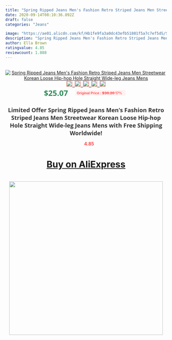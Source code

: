 ```yaml
---
title: "Spring Ripped Jeans Men's Fashion Retro Striped Jeans Men Streetwear Korean Loose Hip-hop Hole Straight Wide-leg Jeans Mens"
date: 2020-09-14T08:10:36.892Z
draft: false
categories: "Jeans"

image: "https://ae01.alicdn.com/kf/Hb1fe9fa3a0dc43efb51801f5a7c7ef5dS/Spring-Ripped-Jeans-Men-s-Fashion-Retro-Striped-Jeans-Men-Streetwear-Korean-Loose-Hip-hop-Hole.jpg"
description: "Spring Ripped Jeans Men's Fashion Retro Striped Jeans Men Streetwear Korean Loose Hip-hop Hole Straight Wide-leg Jeans Mens"
author: Ella Brown
ratingvalue: 4.85
reviewcount: 1.888
---
```

<br>
<div style="text-align: center;">
<a href="https://s.click.aliexpress.com/e/_AngHwd" target="_blank" rel="nofollow noopener noreferrer"><img alt="Spring Ripped Jeans Men's Fashion Retro Striped Jeans Men Streetwear Korean Loose Hip-hop Hole Straight Wide-leg Jeans Mens" class="magnifier-image" src="https://ae01.alicdn.com/kf/Hb1fe9fa3a0dc43efb51801f5a7c7ef5dS/Spring-Ripped-Jeans-Men-s-Fashion-Retro-Striped-Jeans-Men-Streetwear-Korean-Loose-Hip-hop-Hole.jpg_640x640.jpg">
<br>
<img style="border:1px solid salmon" src="https://ae01.alicdn.com/kf/Hb1fe9fa3a0dc43efb51801f5a7c7ef5dS/Spring-Ripped-Jeans-Men-s-Fashion-Retro-Striped-Jeans-Men-Streetwear-Korean-Loose-Hip-hop-Hole.jpg_120x120.jpg">&nbsp;&nbsp;<img style="border:1px solid salmon" src="https://ae01.alicdn.com/kf/H61e95fa7ca13400983db704279f06e3fV/Spring-Ripped-Jeans-Men-s-Fashion-Retro-Striped-Jeans-Men-Streetwear-Korean-Loose-Hip-hop-Hole.jpg_120x120.jpg">&nbsp;&nbsp;<img style="border:1px solid salmon" src="https://ae01.alicdn.com/kf/H05c420a15597448193e92f358d1546bda/Spring-Ripped-Jeans-Men-s-Fashion-Retro-Striped-Jeans-Men-Streetwear-Korean-Loose-Hip-hop-Hole.jpg_120x120.jpg">&nbsp;&nbsp;<img style="border:1px solid salmon" src="https://ae01.alicdn.com/kf/Had68e6fe2a3c40778dd4cf9d389ea81eY/Spring-Ripped-Jeans-Men-s-Fashion-Retro-Striped-Jeans-Men-Streetwear-Korean-Loose-Hip-hop-Hole.jpg_120x120.jpg">&nbsp;&nbsp;<img style="border:1px solid salmon" src="https://ae01.alicdn.com/kf/H98222449afad4105a503d6a443da3455r/Spring-Ripped-Jeans-Men-s-Fashion-Retro-Striped-Jeans-Men-Streetwear-Korean-Loose-Hip-hop-Hole.jpg_120x120.jpg"></a></div><br0>
<div style="text-align: center;"><span style="background-color: white; border: 0px; box-sizing: border-box; color: seagreen; display: inline-block; font-family: &quot;open sans&quot; , &quot;arial&quot; , &quot;helvetica&quot; , sans-serif , &quot;heiti&quot;; font-size: 24px; font-stretch: inherit; font-weight: 700; line-height: inherit; margin: 0px 10px 0px 0px; padding: 0px; vertical-align: middle;">$25.07 </span>
<span style="background: rgb(255 , 241 , 241); border-radius: 3px; border: 0px; box-sizing: border-box; color: #ff4747; display: inline-block; font-family: inherit; font-size: 12px; font-stretch: inherit; font-style: inherit; font-variant: inherit; font-weight: 600; line-height: inherit; margin: 0px; padding: 2px 5px; transform: scale(0.9); vertical-align: middle;">Original Price : <b style="text-decoration: line-through;">$30.20 </b> 17%&nbsp;&nbsp;</span></div>
<h1 style="color: #333333; display: inline-block; font-family: &quot;open sans&quot; , &quot;arial&quot; , &quot;helvetica&quot; , sans-serif , &quot;heiti&quot;; font-size: 18px; font-stretch: inherit; font-weight: 700; text-align: center;">Limited Offer Spring Ripped Jeans Men's Fashion Retro Striped Jeans Men Streetwear Korean Loose Hip-hop Hole Straight Wide-leg Jeans Mens with Free Shipping Worldwide!</h1>
<div style="color: #ff4747; text-align: center;">
<img src="https://4.bp.blogspot.com/-M0ZcTcb-5uY/XleCXlxnR4I/AAAAAAAAAEc/OrjgMkXV1oMQFaCRZj5HQwOCBcu3w1FegCPcBGAYYCw/s1600/star.png" style="height: 15px;">&nbsp;<b>4.85</b></div>
<div class="button_cont" align="center"><a class="buynow_a" href="https://s.click.aliexpress.com/e/_AngHwd" target="_blank" rel="nofollow noopener noreferrer"><H1>Buy on AliExpress</H1></a></div><br>
<div class="separator" style="clear: both; text-align: center;">
<img src="https://lh3.googleusercontent.com/-pTy5HemUv9M/XlePHvY0dAI/AAAAAAAAAE4/0nX5iRUoIWY8eMW9Dpxeirr157OZliDIgCLcBGAsYHQ/s1600/badge.gif" width="480">
</div>
